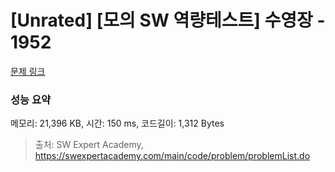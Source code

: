 # [Unrated] [모의 SW 역량테스트] 수영장 - 1952 

[문제 링크](https://swexpertacademy.com/main/code/problem/problemDetail.do?contestProbId=AV5PpFQaAQMDFAUq) 

### 성능 요약

메모리: 21,396 KB, 시간: 150 ms, 코드길이: 1,312 Bytes



> 출처: SW Expert Academy, https://swexpertacademy.com/main/code/problem/problemList.do